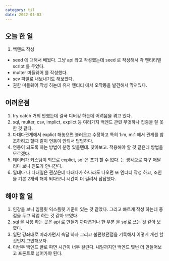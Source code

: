 ```yaml
---
category: til
date: 2022-01-03
---
```


## 오늘 한 일

1. 백엔드 작성

- seed 에 대해서 배웠다. 그냥 api 라고 작성했는데 seed 로 작성해서 각 엔티티별 script 를 두었다.
- multer 미들웨어 를 작성했다.
- scv 파일로 내보내기도 해보았다.
- 권한 미들웨어 작성 하는데 유저 엔티티 에서 오작동을 발견해서 막혀있다.

## 어려운점

1. try catch 거의 안했는데 결국 디버깅 하는데 어려움을 겪고 있다.
2. sql, multer, csv, implict, explict 등 여러가지 백엔드 관련 무엇하나 집중을 잘 못한 것 같다.
3. 다대다관계에서 explict 해놓으면 불러오고 수정하고 특히 1:m, m:1 에서 관계를 참조하려고 할때 같이 연동이 안되서 답답하다.
4. 연동이 되도록 하는 방법이 분명 있을텐데. 찾아보고. 적용해야 할 것 같은데 방법을 모르겠다.
5. 데이터가 커스텀이 되므로 explict, sql 은 포기 할 수 없다. 는 생각으로 자꾸 매달리다 보니 진도가 안나간다.
6. 일대다 나 다대일은 괜찮은데 다대다가 하나라도 나오면 또 엔티티 작성 하고, 조인을 기본 2개씩 해야 되다보니 시간이 더 걸려서 답답했다.

## 해야 할 일

1. 인강을 보니 임플릿 익스플릿 기준이 있는 것 같았다. 그리고 빠르게 작성 하는데 중점을 두고 작업 하는 것 같아 보였다.
2. sql 을 사용 하는 곳은 api 로 만들기 까다롭거나 한 부분 을 sql로 쓰는 것 같아 보였다.
3. 일단 강좌대로 따라가면서 숙달 하자 그리고 불편했던점을 기록해서 어떻게 개선 할 것인지 고민해보자.
4. 이번주 백엔드 끌로 파면 시간이 너무 걸린다. 내일까지만 백엔드 몇번 더 만들어보고 프론트로 넘어가야 된다.
